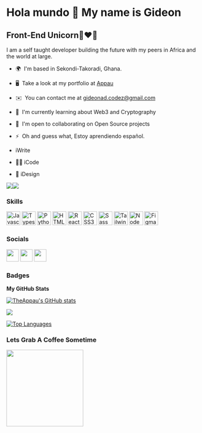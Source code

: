 Hola mundo 👋 My name is Gideon
=======================

Front-End Unicorn🦄❤️🚀
--------------------------------

I am a self taught developer building the future with my peers in Africa and the world at large.


* 🌍  I'm based in Sekondi-Takoradi, Ghana.
* 🖥️  Take a look at my portfolio at [Appau](http://appau.netlify.app)
* ✉️  You can contact me at [gideonad.codez@gmail.com](mailto:gideonad.codez@gmail.com)
* 🧠  I'm currently learning about Web3 and Cryptography
* 🤝  I'm open to collaborating on Open Source projects
* ⚡  Oh and guess what, Estoy aprendiendo español.

* iWrite 
* 👨‍💻 iCode
* 🎨 iDesign

<a href="https://www.twitter.com/aceslice_" target="_blank" rel="noreferrer"><img
src="https://img.shields.io/twitter/follow/TheAppau?logo=twitter&style=for-the-badge&color=3382ed&labelColor=0f172a"
/></a><a href="https://www.github.com/TheAppau" target="_blank" rel="noreferrer"><img
src="https://img.shields.io/github/followers/TheAppau?logo=github&style=for-the-badge&color=3382ed&labelColor=0f172a" /></a>

### Skills

<p align="left">
<a href="https://developer.mozilla.org/en-US/docs/Web/JavaScript" target="_blank" rel="noreferrer"><img src="https://raw.githubusercontent.com/danielcranney/readme-generator/main/public/icons/skills/javascript-colored.svg" width="36" height="36" alt="Javascript" /></a>
<a href="https://www.typescriptlang.org/" target="_blank" rel="noreferrer"><img src="https://raw.githubusercontent.com/danielcranney/readme-generator/main/public/icons/skills/typescript-colored.svg" width="36" height="36" alt="Typescript" /></a>
<a href="https://www.python.org/" target="_blank" rel="noreferrer"><img src="https://raw.githubusercontent.com/danielcranney/readme-generator/main/public/icons/skills/python-colored.svg" width="36" height="36" alt="Python" /></a>
<a href="https://developer.mozilla.org/en-US/docs/Glossary/HTML5" target="_blank" rel="noreferrer"><img src="https://raw.githubusercontent.com/danielcranney/readme-generator/main/public/icons/skills/html5-colored.svg" width="36" height="36" alt="HTML5" /></a>
<a href="https://reactjs.org/" target="_blank" rel="noreferrer"><img src="https://raw.githubusercontent.com/danielcranney/readme-generator/main/public/icons/skills/react-colored.svg" width="36" height="36" alt="React" /></a>
<a href="https://www.w3.org/TR/CSS/#css" target="_blank" rel="noreferrer"><img src="https://raw.githubusercontent.com/danielcranney/readme-generator/main/public/icons/skills/css3-colored.svg" width="36" height="36" alt="CSS3" /></a>
<a href="https://sass-lang.com/" target="_blank" rel="noreferrer"><img src="https://raw.githubusercontent.com/danielcranney/readme-generator/main/public/icons/skills/sass-colored.svg" width="36" height="36" alt="Sass" /></a>
<a href="https://tailwindcss.com/" target="_blank" rel="noreferrer"><img src="https://raw.githubusercontent.com/danielcranney/readme-generator/main/public/icons/skills/tailwindcss-colored.svg" width="36" height="36" alt="TailwindCSS" /></a>
<a href="https://nodejs.org/en/" target="_blank" rel="noreferrer"><img src="https://raw.githubusercontent.com/danielcranney/readme-generator/main/public/icons/skills/nodejs-colored.svg" width="36" height="36" alt="NodeJS" /></a>
<a href="https://www.figma.com/" target="_blank" rel="noreferrer"><img src="https://raw.githubusercontent.com/danielcranney/readme-generator/main/public/icons/skills/figma-colored.svg" width="36" height="36" alt="Figma" /></a>
</p>


### Socials

<p align="left"> <a href="https://www.github.com/TheAppau" target="_blank" rel="noreferrer"><img src="https://raw.githubusercontent.com/danielcranney/readme-generator/main/public/icons/socials/github.svg" width="32" height="32" /></a> <a href="https://www.linkedin.com/in/appaugideon" target="_blank" rel="noreferrer"><img src="https://raw.githubusercontent.com/danielcranney/readme-generator/main/public/icons/socials/linkedin.svg" width="32" height="32" /></a> <a href="https://www.twitter.com/TheAppau" target="_blank" rel="noreferrer"><img src="https://raw.githubusercontent.com/danielcranney/readme-generator/main/public/icons/socials/twitter.svg" width="32" height="32" /></a></p>

### Badges

<b>My GitHub Stats</b>

<a href="http://www.github.com/TheAppau"><img src="https://github-readme-stats.vercel.app/api?username=TheAppau&show_icons=true&hide=&count_private=true&title_color=3382ed&text_color=ffffff&icon_color=3382ed&bg_color=0f172a&hide_border=true&show_icons=true" alt="TheAppau's GitHub stats" /></a>

<a href="http://www.github.com/TheAppau"><img src="https://github-readme-streak-stats.herokuapp.com/?user=TheAppau&stroke=ffffff&background=0f172a&ring=3382ed&fire=3382ed&currStreakNum=ffffff&currStreakLabel=3382ed&sideNums=ffffff&sideLabels=ffffff&dates=ffffff&hide_border=true" /></a>

<a href="https://github.com/TheAppau" align="left"><img src="https://github-readme-stats.vercel.app/api/top-langs/?username=TheAppau&langs_count=10&title_color=3382ed&text_color=ffffff&icon_color=3382ed&bg_color=0f172a&hide_border=true&locale=en&custom_title=Top%20%Languages" alt="Top Languages" /></a>

### Lets Grab A Coffee Sometime

<a href="https://www.buymeacoffee.com/gideonad"><img src="https://cdn.buymeacoffee.com/buttons/v2/default-yellow.png" width="200" /></a>
